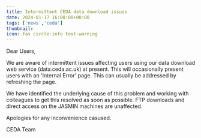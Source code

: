 ```yaml
---
title: Intermittent CEDA data download issues
date: 2024-01-17 16:00:00+00:00
tags: ['news','ceda']
thumbnail: 
icon: fas circle-info text-warning
---
```


Dear Users,

We are aware of intermittent issues affecting users using our data download web service (data.ceda.ac.uk) at present. This will occasionally present users with an 'Internal Error' page. This can usually be addressed by refreshing the page.

We have identified the underlying cause of this problem and working with colleagues to get this resolved as soon as possible.
FTP downloads and direct access on the JASMIN machines are unaffected.

Apologies for any inconvenience casused.

CEDA Team
